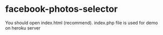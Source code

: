 # facebook-photos-selector

You should open index.html (recommend). index.php file is used for demo on heroku server
